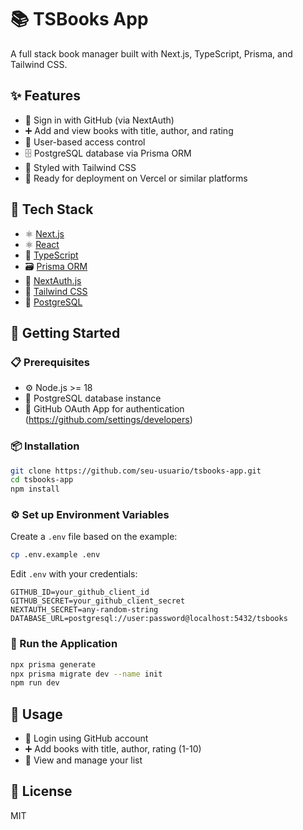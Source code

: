 # 📚 TSBooks App

A full stack book manager built with Next.js, TypeScript, Prisma, and Tailwind CSS.

## ✨ Features
- 🔐 Sign in with GitHub (via NextAuth)
- ➕ Add and view books with title, author, and rating
- 👥 User-based access control
- 🗄️ PostgreSQL database via Prisma ORM
- 🎨 Styled with Tailwind CSS
- 🚀 Ready for deployment on Vercel or similar platforms

## 🧰 Tech Stack
- ⚛️ [Next.js](https://nextjs.org/)
- ⚛️ [React](https://reactjs.org/)
- 📜 [TypeScript](https://www.typescriptlang.org/)
- 🗃️ [Prisma ORM](https://www.prisma.io/)
- 🔑 [NextAuth.js](https://next-auth.js.org/)
- 🎨 [Tailwind CSS](https://tailwindcss.com/)
- 🐘 [PostgreSQL](https://www.postgresql.org/)

## 🚀 Getting Started

### 📋 Prerequisites
- ⚙️ Node.js >= 18
- 🐘 PostgreSQL database instance
- 🔐 GitHub OAuth App for authentication (https://github.com/settings/developers)

### 📦 Installation

```bash
git clone https://github.com/seu-usuario/tsbooks-app.git
cd tsbooks-app
npm install
```

### ⚙️ Set up Environment Variables
Create a `.env` file based on the example:

```bash
cp .env.example .env
```

Edit `.env` with your credentials:

```env
GITHUB_ID=your_github_client_id
GITHUB_SECRET=your_github_client_secret
NEXTAUTH_SECRET=any-random-string
DATABASE_URL=postgresql://user:password@localhost:5432/tsbooks
```

### 🏃 Run the Application

```bash
npx prisma generate
npx prisma migrate dev --name init
npm run dev
```

## 🎯 Usage
- 🔑 Login using GitHub account
- ➕ Add books with title, author, rating (1-10)
- 📖 View and manage your list

## 📄 License
MIT
